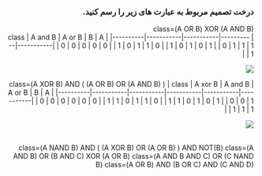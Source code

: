 <div dir="rtl">
  
  ### درخت تصمیم مربوط به عبارت های زیر را رسم کنید. 


  class=(A OR B) XOR (A AND B)  
  |   class  |  A and B  |  A or B   |     B     |     A     |
  |----------|-----------|-----------|-----------|-----------|
  |     0    |     0     |     0     |     0     |     0     |
  |     1    |     0     |     1     |     1     |     0     |
  |     1    |     0     |     1     |     0     |     1     |
  |     0    |     1     |     1     |     1     |     1     |
  
  ![](https://github.com/semnan-university-ai/machine-learning-class/blob/main/excersiecs/mahyaghlmrz/7/img/1.PNG)  

  class=(A XOR B) AND ( (A OR B) OR (A AND B) )
  |   class  |  A xor B  |  A and B  |  A or B   |     B     |     A     |
  |----------|-----------|-----------|-----------|-----------|-----------|
  |     0    |     0     |     0     |     0     |     0     |     0     |
  |     1    |     1     |     0     |     1     |     1     |     0     |
  |     1    |     1     |     0     |     1     |     0     |     1     |
  |     0    |     0     |     1     |     1     |     1     |     1     |
<br/>
  
  ![](https://github.com/semnan-university-ai/machine-learning-class/blob/main/excersiecs/mahyaghlmrz/7/img/2.PNG)
  
<br/> 
  class=(A NAND B) AND ( (A XOR B) OR (A OR B) ) AND NOT(B)
  class=(A AND B) OR (B AND C) XOR (A OR B)
  class=(A AND B AND C) OR (C NAND B)
  class=(A OR B) AND (B OR C) AND (C AND D)

</div>
